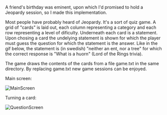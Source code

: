 A friend's birthday was eminent, upon which I'd promised to hold a Jeopardy session, so I made this implementation.

Most people have probably heard of Jeopardy. It's a sort of quiz game. A grid of "cards" is laid out, each column representing a category and each row representing a level of dificulty. Underneath each card is a statement. Upon chosing a card the undelying statement is shown for which the player must guess the question for which the statement is the answer. Like in the gif below, the statement is (in swedish) "neither an ent, nor a tree" for which the correct response is "What is a huorn" (Lord of the Rings trivia).

The game draws the contents of the cards from a file game.txt in the same directory. By replacing game.txt new game sessions can be enjoyed.

Main screen:

![MainScreen](https://j.gifs.com/MwGoJR.gif)


Turning a card:

![QuestionScreen](https://j.gifs.com/D1vP85.gif)
